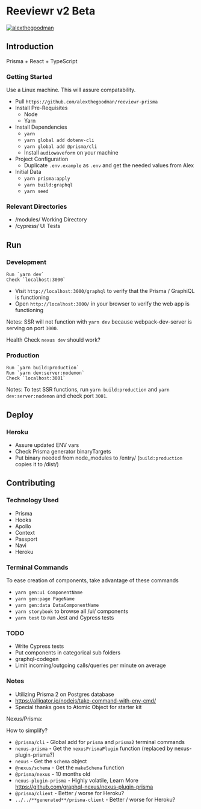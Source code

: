 # Reeviewr v2 Beta

[![alexthegoodman](https://circleci.com/gh/alexthegoodman/reeviewr-prisma.svg?style=svg)](https://app.circleci.com/pipelines/github/alexthegoodman/reeviewr-prisma)

## Introduction

Prisma + React + TypeScript

### Getting Started

Use a Linux machine. This will assure compatability.

- Pull `https://github.com/alexthegoodman/reeviewr-prisma`
- Install Pre-Requisites
  - Node
  - Yarn
- Install Dependencies
  - `yarn`
  - `yarn global add dotenv-cli`
  - `yarn global add @prisma/cli`
  - Install `audiowaveform` on your machine
- Project Configuration
  - Duplicate `.env.example` as `.env` and get the needed values from Alex
- Initial Data
  - `yarn prisma:apply`
  - `yarn build:graphql`
  - `yarn seed`

### Relevant Directories

- /modules/ Working Directory
- /cypress/ UI Tests

## Run

### Development

```
Run `yarn dev`
Check `localhost:3000`
```

- Visit `http://localhost:3000/graphql` to verify that the Prisma / GraphiQL is functioning
- Open `http://localhost:3000/` in your browser to verify the web app is functioning

Notes: SSR will not function with `yarn dev` because webpack-dev-server is serving on port `3000`.

Health Check `nexus dev` should work?

### Production

```
Run `yarn build:production`
Run `yarn dev:server:nodemon`
Check `localhost:3001`
```

Notes: To test SSR functions, run `yarn build:production` and `yarn dev:server:nodemon` and check port `3001`.

## Deploy

### Heroku

- Assure updated ENV vars
- Check Prisma generator binaryTargets
- Put binary needed from node_modules to /entry/ (`build:production` copies it to /dist/)

## Contributing

### Technology Used

- Prisma
- Hooks
- Apollo
- Context
- Passport
- Navi
- Heroku

### Terminal Commands

To ease creation of components, take advantage of these commands

- `yarn gen:ui ComponentName`
- `yarn gen:page PageName`
- `yarn gen:data DataComponentName`
- `yarn storybook` to browse all /ui/ components
- `yarn test` to run Jest and Cypress tests

### TODO

- Write Cypress tests
- Put components in categorical sub folders
- graphql-codegen
- Limit incoming/outgoing calls/queries per minute on average

### Notes

- Utilizing Prisma 2 on Postgres database
- https://alligator.io/nodejs/take-command-with-env-cmd/
- Special thanks goes to Atomic Object for starter kit

Nexus/Prisma:

How to simplify?

- `@prisma/cli` - Global add for `prisma` and `prisma2` terminal commands
- `nexus-prisma` - Get the `nexusPrismaPlugin` function (replaced by nexus-plugin-prisma?)
- `nexus` - Get the `schema` object
- `@nexus/schema` - Get the `makeSchema` function
- `@prisma/nexus` - 10 months old
- `nexus-plugin-prisma` - Highly volatile, Learn More https://github.com/graphql-nexus/nexus-plugin-prisma
- `@prisma/client` - Better / worse for Heroku?
- `../../**generated**/prisma-client` - Better / worse for Heroku?
